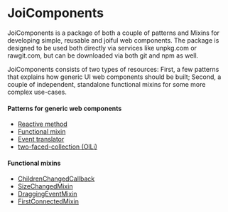 # JoiComponents
JoiComponents is a package of both a couple of patterns and Mixins for developing simple, 
reusable and joiful web components. The package is designed to be used both directly via services 
like unpkg.com or rawgit.com, but can be downloaded via both git and npm as well.

JoiComponents consists of two types of resources: First, a few patterns
that explains how generic UI web components should be built; Second, a couple of independent, standalone 
functional mixins for some more complex use-cases.

#### Patterns for generic web components
* [Reactive method](tutorials/Pattern1_ReactiveMethod.md)
* [Functional mixin](tutorials/Pattern2_FunctionalMixin.md)
* [Event translator](tutorials/Pattern4_EventTranslator.md)
* [two-faced-collection (OlLi)](tutorials/Pattern3_TwoFacedCollection.md)

#### Functional mixins
* [ChildrenChangedCallback](tutorials/Mixin1_ChildrenChangedMixin.md)
* [SizeChangedMixin](tutorials/Mixin2_SizeChangedMixin.md)
* [DraggingEventMixin](tutorials/Mixin3_DraggingEventMixin.md)
* [FirstConnectedMixin](tutorials/Mixin4_FirstConnectedMixin.md)